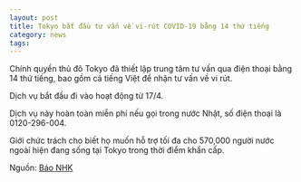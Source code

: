 ```yaml
---
layout: post
title: Tokyo bắt đầu tư vấn về vi-rút COVID-19 bằng 14 thứ tiếng
category: news
tags: 
---
```

Chính quyền thủ đô Tokyo đã thiết lập trung tâm tư vấn qua điện thoại bằng 14 thứ tiếng, bao gồm cả tiếng Việt để nhận tư vấn về vi rút.

Dịch vụ bắt đầu đi vào hoạt động từ 17/4.

Dịch vụ này hoàn toàn miễn phí nếu gọi trong nước Nhật, số điện thoại là 0120-296-004.

Giới chức trách cho biết họ muốn hỗ trợ tối đa cho 570,000 người nước ngoài hiện đang sống tại Tokyo trong thời điểm khẩn cấp.

Nguồn: [Báo NHK](https://www3.nhk.or.jp/news/html/20200417/k10012393241000.html)